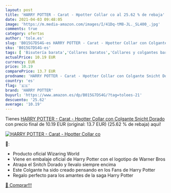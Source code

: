 ```yaml
---
layout: post
title: 'HARRY POTTER - Carat - Hpotter Collar co al 25.62 % de rebaja'
date: 2021-04-03 09:48:05
image: 'https://m.media-amazon.com/images/I/41Dq-tM8-JL._SL400_.jpg'
comments: true
category: ofertas
author: 'tole.es'
slug: 'B015G7DS4G-es HARRY POTTER - Carat - Hpotter Collar con Colgante Snicht...'
sku: 'B015G7DS4G-es'
tags: [ 'Bisutería barata','Collares baratos','Collares y colgantes baratos','Joyería','collar','harry potter', ]
actualPrice: 10.19 EUR
currency: EUR
price: 10.19
comparePrice: 13.7 EUR
prodname: 'HARRY POTTER - Carat - Hpotter Collar con Colgante Snicht Dorado'
country: 'es'
flag: '🇪🇸'
brand: 'HARRY POTTER'
buyurl: 'https://www.amazon.es/dp/B015G7DS4G/?tag=tolees-21'
descuento: '25.62'
average: '10.19'
---
```


Tienes [HARRY POTTER - Carat - Hpotter Collar con Colgante Snicht Dorado](https://www.amazon.es/dp/B015G7DS4G/?tag=tolees-21) con precio final de  10.19 EUR (original: 13.7 EUR) (25.62 %  de rebaja) aqui!

[![HARRY POTTER - Carat - Hpotter Collar co](https://m.media-amazon.com/images/I/41Dq-tM8-JL._SL400_.jpg)](https://www.amazon.es/dp/B015G7DS4G/?tag=tolees-21)

🔎:

- Producto oficial Wizaring World
- Viene en embalaje oficial de Harry Potter con el logotipo de Warner Bros
- Atrapa el Snitch Dorado y llevalo siempre encima
- Este Colgante ha sido creado pensando en los Fans de Harry Potter
- Regalo perfecto para los amantes de la saga Harry Potter

[🛒 Comprar!!!](https://www.amazon.es/dp/B015G7DS4G/?tag=tolees-21)
